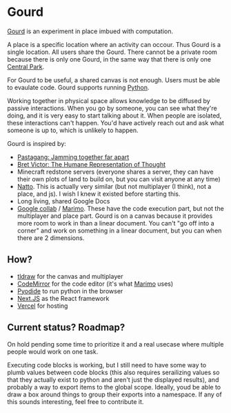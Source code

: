 # Gourd

[Gourd](https://gourd-ten.vercel.app) is an experiment in place imbued with computation.

A place is a specific location where an activity can occour.
Thus Gourd is a single location. All users share the Gourd. There cannot be a private room because there is only one Gourd, in the same way that there is only one [Central Park](https://en.wikipedia.org/wiki/Central_Park).

For Gourd to be useful, a shared canvas is not enough. Users must be able to evaulate code. Gourd supports running [Python](https://www.python.org/).

Working together in physical space allows knowledge to be diffused by passive interactions. When you go by someone, you can see what they're doing, and it is very easy to start talking about it.
When people are isolated, these interactions can't happen. You'd have actively reach out and ask what someone is up to, which is unlikely to happen.

Gourd is inspired by:

- [Pastagang: Jamming together far apart](https://www.pastagang.cc/paper/)
- [Bret Victor: The Humane Representation of Thought](https://dynamicland.org/2014/The_Humane_Representation_of_Thought/)
- Minecraft redstone servers (everyone shares a server, they can have their own plots of land to build on, but you can visit anyone at any time)
- [Natto](https://natto.dev/). This is actually very similar (but not multiplayer (I think), not a place, and js). I wish I knew it existed before starting this.
- Long living, shared Google Docs
- [Google collab](https://colab.research.google.com/) / [Marimo](https://marimo.io/). These have the code execution part, but not the multiplayer and place part. Gourd is on a canvas because it provides more room to work in than a linear document. You can't "go off into a corner" and work on something in a linear document, but you can when there are 2 dimensions.

## How?

- [tldraw](https://tldraw.dev/) for the canvas and multiplayer
- [CodeMirror](https://codemirror.net/) for the code editor (it's what [Marimo](https://marimo.io/) uses)
- [Pyodide](https://pyodide.org/en/stable/) to run python in the browser
- [Next.JS](https://nextjs.org/) as the React framework
- [Vercel](https://vercel.com/) for hosting

## Current status? Roadmap?

On hold pending some time to prioritize it and a real usecase where multiple people would work on one task.

Executing code blocks is working, but I still need to have some way to plumb values between code blocks (this also requires serailizing values so that they actually exist to python and aren't just the displayed results), and probably a way to export items to the global scope.
Ideally, youd be able to draw a box around things to group their exports into a namespace. If any of this sounds interesting, feel free to contribute it.
